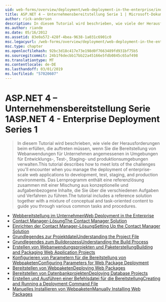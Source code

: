 ```yaml
---
uid: web-forms/overview/deployment/web-deployment-in-the-enterprise/index
title: ASP.NET 4 – Unternehmensbereitstellung Serie 1 | Microsoft-Dokumentation
author: rick-anderson
description: In diesem Tutorial wird beschrieben, wie viele der Herausforderungen beim erfüllen, die Sie bei der Verwaltung der Bereitstellung von unternehmensweite Webanwendungen Entwicklungskomponenten begegnen...
ms.author: riande
ms.date: 05/16/2012
ms.assetid: 83e0a572-428f-4bea-9638-1a031c6901c0
msc.legacyurl: /web-forms/overview/deployment/web-deployment-in-the-enterprise
msc.type: chapter
ms.openlocfilehash: 92bc3d18c417e73e198d0f7663489fd931bf75b5
ms.sourcegitcommit: 24b1f6decbb17bb22a45166e5fdb0845c65af498
ms.translationtype: MT
ms.contentlocale: de-DE
ms.lasthandoff: 03/01/2019
ms.locfileid: "57020607"
---
```

<a name="aspnet-4---enterprise-deployment-series-1"></a><span data-ttu-id="27aab-103">ASP.NET 4 – Unternehmensbereitstellung Serie 1</span><span class="sxs-lookup"><span data-stu-id="27aab-103">ASP.NET 4 - Enterprise Deployment Series 1</span></span>
====================
> <span data-ttu-id="27aab-104">In diesem Tutorial wird beschrieben, wie viele der Herausforderungen beim erfüllen, die auftreten müssen, wenn Sie die Bereitstellung von Webanwendungen für Unternehmen angemessenen in Umgebungen für Entwicklungs-, Test-, Staging- und produktionsumgebungen verwalten.</span><span class="sxs-lookup"><span data-stu-id="27aab-104">This tutorial describes how to meet lots of the challenges you'll encounter when you manage the deployment of enterprise-scale web applications to development, test, staging, and production environments.</span></span> <span data-ttu-id="27aab-105">Das Lernprogramm enthält eine referenzlösung zusammen mit einer Mischung aus konzeptionelle und aufgabenbezogene Inhalte, die Sie über die verschiedenen Aufgaben und Verfahren zu führen.</span><span class="sxs-lookup"><span data-stu-id="27aab-105">The tutorial includes a reference solution together with a mixture of conceptual and task-oriented content to guide you through various common tasks and procedures.</span></span>


- [<span data-ttu-id="27aab-106">Webbereitstellung im Unternehmen</span><span class="sxs-lookup"><span data-stu-id="27aab-106">Web Deployment in the Enterprise</span></span>](web-deployment-in-the-enterprise.md)
- [<span data-ttu-id="27aab-107">Contact Manager-Lösung</span><span class="sxs-lookup"><span data-stu-id="27aab-107">The Contact Manager Solution</span></span>](the-contact-manager-solution.md)
- [<span data-ttu-id="27aab-108">Einrichten der Contact Manager-Lösung</span><span class="sxs-lookup"><span data-stu-id="27aab-108">Setting Up the Contact Manager Solution</span></span>](setting-up-the-contact-manager-solution.md)
- [<span data-ttu-id="27aab-109">Grundlegendes zur Projektdatei</span><span class="sxs-lookup"><span data-stu-id="27aab-109">Understanding the Project File</span></span>](understanding-the-project-file.md)
- [<span data-ttu-id="27aab-110">Grundlegendes zum Buildprozess</span><span class="sxs-lookup"><span data-stu-id="27aab-110">Understanding the Build Process</span></span>](understanding-the-build-process.md)
- [<span data-ttu-id="27aab-111">Erstellen von Webanwendungsprojekten und Paketerstellung</span><span class="sxs-lookup"><span data-stu-id="27aab-111">Building and Packaging Web Application Projects</span></span>](building-and-packaging-web-application-projects.md)
- [<span data-ttu-id="27aab-112">Konfigurieren von Parametern für die Bereitstellung von Webpaketen</span><span class="sxs-lookup"><span data-stu-id="27aab-112">Configuring Parameters for Web Package Deployment</span></span>](configuring-parameters-for-web-package-deployment.md)
- [<span data-ttu-id="27aab-113">Bereitstellen von Webpaketen</span><span class="sxs-lookup"><span data-stu-id="27aab-113">Deploying Web Packages</span></span>](deploying-web-packages.md)
- [<span data-ttu-id="27aab-114">Bereitstellen von Datenbankprojekten</span><span class="sxs-lookup"><span data-stu-id="27aab-114">Deploying Database Projects</span></span>](deploying-database-projects.md)
- [<span data-ttu-id="27aab-115">Erstellen und Ausführen einer Befehlsdatei für die Bereitstellung</span><span class="sxs-lookup"><span data-stu-id="27aab-115">Creating and Running a Deployment Command File</span></span>](creating-and-running-a-deployment-command-file.md)
- [<span data-ttu-id="27aab-116">Manuelles Installieren von Webpaketen</span><span class="sxs-lookup"><span data-stu-id="27aab-116">Manually Installing Web Packages</span></span>](manually-installing-web-packages.md)
